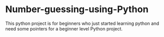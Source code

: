 # Number-guessing-using-Python
This python project is for beginners who just started learning python and need some pointers for a beginner level Python project.

